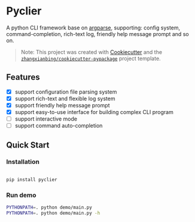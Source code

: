 # Pyclier

A python CLI framework base on [argparse](https://docs.python.org/3/library/argparse.html), supporting: config system, command-completion, rich-text log, friendly help message prompt and so on.

> Note: This project was created with [Cookiecutter](https://github.com/cookiecutter/cookiecutter) and the [`zhangxianbing/cookiecutter-pypackage`](https://github.com/zhangxianbing/cookiecutter-pypackage) project template.

## Features

- [x] support configuration file parsing system
- [x] support rich-text and flexible log system
- [x] support friendly help message prompt
- [x] support easy-to-use interface for building complex CLI program
- [ ] support interactive mode
- [ ] support command auto-completion

## Quick Start

### Installation

```bash

pip install pyclier

```

### Run demo

```bash
PYTHONPATH=. python demo/main.py
PYTHONPATH=. python demo/main.py -h
```
